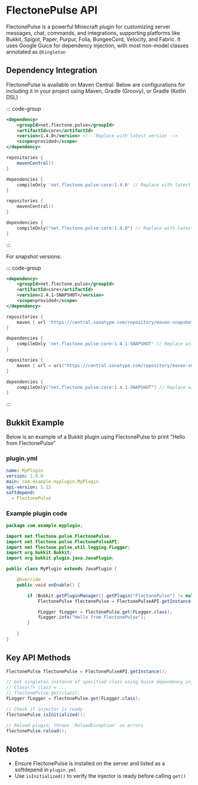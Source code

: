 # FlectonePulse API

FlectonePulse is a powerful Minecraft plugin for customizing server messages, chat, commands, and integrations, supporting platforms like Bukkit, Spigot, Paper, Purpur, Folia, BungeeCord, Velocity, and Fabric. It uses Google Guice for dependency injection, with most non-model classes annotated as `@Singleton`

## Dependency Integration

FlectonePulse is available on Maven Central. Below are configurations for including it in your project using Maven, Gradle (Groovy), or Gradle (Kotlin DSL)

::: code-group

```xml
<dependency>
    <groupId>net.flectone.pulse</groupId>
    <artifactId>core</artifactId>
    <version>1.4.0</version> <!-- Replace with latest version -->
    <scope>provided</scope>
</dependency>
```

```groovy
repositories {
    mavenCentral()
}

dependencies {
    compileOnly 'net.flectone.pulse:core:1.4.0' // Replace with latest version
}
```

```kotlin
repositories {
    mavenCentral()
}

dependencies {
    compileOnly("net.flectone.pulse:core:1.4.0") // Replace with latest version
}
```

:::

For snapshot versions:

::: code-group

```xml
<dependency>
    <groupId>net.flectone.pulse</groupId>
    <artifactId>core</artifactId>
    <version>1.4.1-SNAPSHOT</version>
    <scope>provided</scope>
</dependency>
```

```groovy
repositories {
    maven { url 'https://central.sonatype.com/repository/maven-snapshots/' }
}

dependencies {
    compileOnly 'net.flectone.pulse:core:1.4.1-SNAPSHOT' // Replace with latest version
}
```

```kotlin
repositories {
    maven { url = uri("https://central.sonatype.com/repository/maven-snapshots/") }
}

dependencies {
    compileOnly("net.flectone.pulse:core:1.4.1-SNAPSHOT") // Replace with latest version
}
```

:::

## Bukkit Example

Below is an example of a Bukkit plugin using FlectonePulse to print "Hello from FlectonePulse"

### plugin.yml
```yaml
name: MyPlugin
version: 1.0.0
main: com.example.myplugin.MyPlugin
api-version: 1.13
softdepend:
  - FlectonePulse
```

### Example plugin code
```java
package com.example.myplugin;

import net.flectone.pulse.FlectonePulse;
import net.flectone.pulse.FlectonePulseAPI;
import net.flectone.pulse.util.logging.FLogger;
import org.bukkit.Bukkit;
import org.bukkit.plugin.java.JavaPlugin;

public class MyPlugin extends JavaPlugin {

    @Override
    public void onEnable() {

        if (Bukkit.getPluginManager().getPlugin("FlectonePulse") != null) {
            FlectonePulse flectonePulse = FlectonePulseAPI.getInstance();

            FLogger fLogger = flectonePulse.get(FLogger.class);
            fLogger.info("Hello from FlectonePulse");
        }
        
    }
}
```

## Key API Methods

```java
FlectonePulse flectonePulse = FlectonePulseAPI.getInstance();

// Get singleton instance of specified class using Guice dependency injection
// Class<?> clazz = ...
// flectonePulse.get(clazz);
FLogger fLogger = flectonePulse.get(FLogger.class);

// Check if injector is ready
flectonePulse.isInitialized();

// Reload plugin, throws `ReloadException` on errors
flectonePulse.reload();
```

## Notes

- Ensure FlectonePulse is installed on the server and listed as a softdepend in `plugin.yml`
- Use `isInitialized()` to verify the injector is ready before calling `get()`